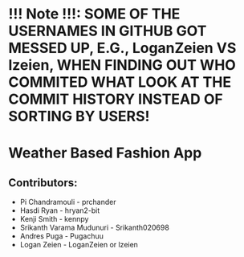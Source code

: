 # **!!! Note !!!**: SOME OF THE USERNAMES IN GITHUB GOT MESSED UP, E.G., LoganZeien VS lzeien, WHEN FINDING OUT WHO COMMITED WHAT LOOK AT THE COMMIT HISTORY INSTEAD OF SORTING BY USERS!

# Weather Based Fashion App 

## Contributors:
* Pi Chandramouli - prchander
* Hasdi Ryan - hryan2-bit
* Kenji Smith - kennpy
* Srikanth Varama Mudunuri - Srikanth020698
* Andres Puga - Pugachuu
* Logan Zeien - LoganZeien or lzeien


